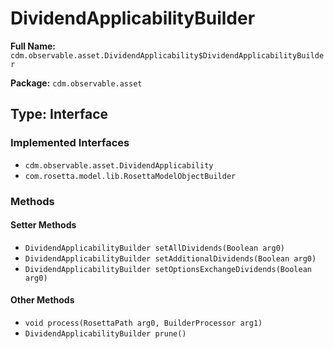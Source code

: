 # DividendApplicabilityBuilder

**Full Name:** `cdm.observable.asset.DividendApplicability$DividendApplicabilityBuilder`

**Package:** `cdm.observable.asset`

## Type: Interface

### Implemented Interfaces

- `cdm.observable.asset.DividendApplicability`
- `com.rosetta.model.lib.RosettaModelObjectBuilder`

### Methods

#### Setter Methods

- `DividendApplicabilityBuilder setAllDividends(Boolean arg0)`
- `DividendApplicabilityBuilder setAdditionalDividends(Boolean arg0)`
- `DividendApplicabilityBuilder setOptionsExchangeDividends(Boolean arg0)`

#### Other Methods

- `void process(RosettaPath arg0, BuilderProcessor arg1)`
- `DividendApplicabilityBuilder prune()`

